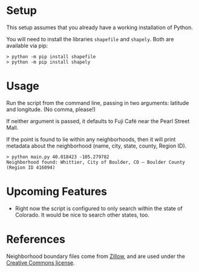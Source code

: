 # Setup

This setup assumes that you already have a working installation of Python.

You will need to install the libraries `shapefile` and `shapely`. Both are available via pip:

```
> python -m pip install shapefile
> python -m pip install shapely
```

# Usage

Run the script from the command line, passing in two arguments: latitude and longitude. (No comma, please!)

If neither argument is passed, it defaults to Fuji Café near the Pearl Street Mall.

If the point is found to lie within any neighborhoods, then it will print metadata about the neighborhood (name, city, state, county, Region ID).

```
> python main.py 40.018423 -105.279782
Neighborhood found: Whittier, City of Boulder, CO — Boulder County (Region ID 416094)
```

# Upcoming Features
* Right now the script is configured to only search within the state of Colorado. It would be nice to search other states, too.

# References
Neighborhood boundary files come from [Zillow](https://www.zillow.com/howto/api/neighborhood-boundaries.htm), and are used under the [Creative Commons license](https://creativecommons.org/licenses/by-sa/3.0/).
